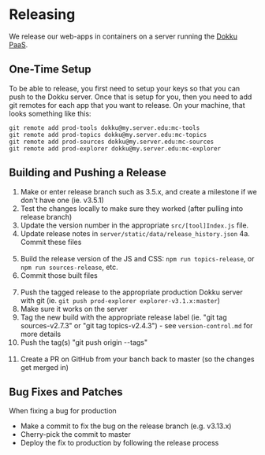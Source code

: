 Releasing
=========

We release our web-apps in containers on a server running the [Dokku PaaS](http://dokku.viewdocs.io/dokku/).

One-Time Setup
--------------

To be able to release, you first need to setup your keys so that you can push to the Dokku server.
Once that is setup for you, then you need to add git remotes for each app that you want to release.
On your machine, that looks something like this:

```
git remote add prod-tools dokku@my.server.edu:mc-tools
git remote add prod-topics dokku@my.server.edu:mc-topics
git remote add prod-sources dokku@my.server.edu:mc-sources
git remote add prod-explorer dokku@my.server.edu:mc-explorer
```

Building and Pushing a Release
-------------------------------

1. Make or enter release branch such as 3.5.x, and create a milestone if we don't have one (ie. v3.5.1)
2. Test the changes locally to make sure they worked (after pulling into release branch)
3. Update the version number in the appropriate `src/[tool]Index.js` file.
4. Update release notes in `server/static/data/release_history.json`
4a. Commit these files
<br/><br/>
5. Build the release version of the JS and CSS: `npm run topics-release`, or `npm run sources-release`, etc.
6. Commit those built files
<br/><br/>
7. Push the tagged release to the appropriate production Dokku server with git (ie.
`git push prod-explorer explorer-v3.1.x:master`)
8. Make sure it works on the server
9. Tag the new build with the appropriate release label (ie. "git tag sources-v2.7.3" or "git tag topics-v2.4.3") -
see `version-control.md` for more details
10. Push the tag(s) "git push origin --tags"
<br/><br/>
11. Create a PR on GitHub from your banch back to master (so the changes get merged in)

Bug Fixes and Patches
---------------------

When fixing a bug for production
* Make a commit to fix the bug on the release branch (e.g. v3.13.x)
* Cherry-pick the commit to master
* Deploy the fix to production by following the release process

